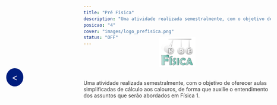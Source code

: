 ```yaml
---
title: "Pré Física"
description: "Uma atividade realizada semestralmente, com o objetivo de oferecer aulas simplificadas de cálculo aos calouros, de forma que auxilie o entendimento dos assuntos que serão abordados em Física 1."
posicao: "4"
cover: "images/logo_prefisica.png"
status: "OFF"
---
```

<!-- imagem da atividade-->
<div style="text-align: center; margin-top: -40px;"> <!-- Reduzindo a margem superior -->
  <img src="/atividades/Pré-Física/images/logo_prefisica.png" alt="Imagem Centralizada" style="width: 20%; height: auto;">
</div>
<!--Botão para voltar para a página anterior-->
<a href="javascript:history.back()" style="position: fixed; center: 20px; left: 20px; background-color: #001D7E; color: white; padding: 10px 15px; border-radius: 50%; text-decoration: none; font-size: 24px; z-index: 1000;">&lt;</a>
<!--  o conterúdo começa a partir daqui -->
<br><p style="color: #333;">
  Uma atividade realizada semestralmente, com o objetivo de oferecer aulas simplificadas de cálculo aos calouros, de forma que auxilie o entendimento dos assuntos que serão abordados em Física 1.
</p><br><br>